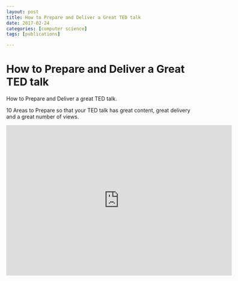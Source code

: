 ```yaml
---
layout: post
title: How to Prepare and Deliver a Great TED talk
date: 2017-02-24
categories: [computer science]
tags: [publications]

---
```







# How to Prepare and Deliver a Great TED talk


How to Prepare and Deliver a great TED talk. 

10 Areas to Prepare so that your TED talk has great content, great delivery and a great number of views.

<iframe width="600" height="400" src="https://www.youtube.com/embed/W_Sk-5ipJJQ" frameborder="0" allowfullscreen></iframe>